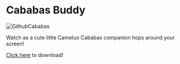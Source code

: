 # Cababas Buddy

![GithubCababas](https://github.com/wyu4/cababas-buddy/assets/139521392/5b1ce64a-8772-4e11-8b05-04c74cbb4651)

Watch as a cute little Cameluo Cababas companion hops around your screen!

[Click here](https://github.com/wyu4/cababas-buddy/releases/download/v0.1.0-alpha/CababasBuddy.zip) to download!
